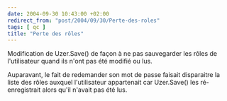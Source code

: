 ```yaml
---
date: 2004-09-30 10:43:00 +02:00
redirect_from: "post/2004/09/30/Perte-des-roles"
tags: [ qc ]
title: "Perte des rôles"
---
```


Modification de Uzer.Save() de façon à ne pas sauvegarder les rôles de
l'utilisateur quand ils n'ont pas été modifié ou lus.

Auparavant, le fait de redemander son mot de passe faisait disparaitre la
liste des rôles auxquel l'utilisateur appartenait car Uzer.Save() les
ré-enregistrait alors qu'il n'avait pas été lus.
